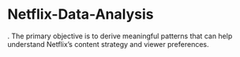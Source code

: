 # Netflix-Data-Analysis
. The primary objective is to derive meaningful patterns that can help understand Netflix’s content strategy and viewer preferences.
